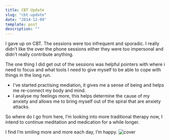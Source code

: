 ```yaml
---
title: CBT Update
slug: "cbt-update"
date: "2014-12-09"
template: post
description: ""
---
```

I gave up on CBT. The sessions were too infrequent and sporadic. I really didn’t like the over the phone sessions either they were too impersonal and didn’t really contribute anything.

The one thing I did get out of the sessions was helpful pointers with where i need to focus and what tools I need to give myself to be able to cope with things in the long run.

* I’ve started practising mediation, it gives me a sense of being and helps me re-connect my body and mind.
* I analyse my feelings more, this helps determine the cause of my anxiety and allows me to bring myself out of the spiral that are anxiety attacks.

So where do I go from here, I’m looking into more traditional therapy now, I intend to continue meditation and medication for a while longer.

I find I’m smiling more and more each day, I’m happy.
![cover](http://i.imgur.com/asZWXi4.jpg)

